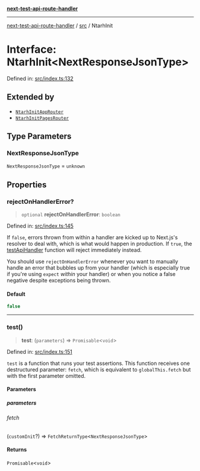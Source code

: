 [**next-test-api-route-handler**](../../README.md)

***

[next-test-api-route-handler](../../README.md) / [src](../README.md) / NtarhInit

# Interface: NtarhInit\<NextResponseJsonType\>

Defined in: [src/index.ts:132](https://github.com/Xunnamius/next-test-api-route-handler/blob/5e0ab38964ad8658174f23f3babfa03f89d957dd/src/index.ts#L132)

## Extended by

- [`NtarhInitAppRouter`](NtarhInitAppRouter.md)
- [`NtarhInitPagesRouter`](NtarhInitPagesRouter.md)

## Type Parameters

### NextResponseJsonType

`NextResponseJsonType` = `unknown`

## Properties

### rejectOnHandlerError?

> `optional` **rejectOnHandlerError**: `boolean`

Defined in: [src/index.ts:145](https://github.com/Xunnamius/next-test-api-route-handler/blob/5e0ab38964ad8658174f23f3babfa03f89d957dd/src/index.ts#L145)

If `false`, errors thrown from within a handler are kicked up to Next.js's
resolver to deal with, which is what would happen in production. If `true`,
the [testApiHandler](../functions/testApiHandler.md) function will reject immediately instead.

You should use `rejectOnHandlerError` whenever you want to manually handle
an error that bubbles up from your handler (which is especially true if
you're using `expect` _within_ your handler) or when you notice a false
negative despite exceptions being thrown.

#### Default

```ts
false
```

***

### test()

> **test**: (`parameters`) => `Promisable`\<`void`\>

Defined in: [src/index.ts:151](https://github.com/Xunnamius/next-test-api-route-handler/blob/5e0ab38964ad8658174f23f3babfa03f89d957dd/src/index.ts#L151)

`test` is a function that runs your test assertions. This function receives
one destructured parameter: `fetch`, which is equivalent to
`globalThis.fetch` but with the first parameter omitted.

#### Parameters

##### parameters

###### fetch

(`customInit`?) => `FetchReturnType`\<`NextResponseJsonType`\>

#### Returns

`Promisable`\<`void`\>

